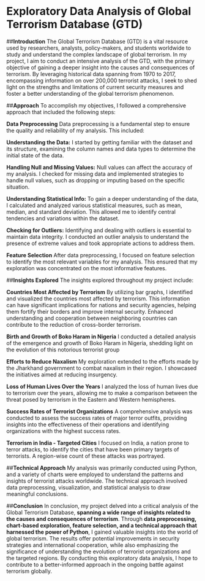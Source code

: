 # Exploratory Data Analysis of Global Terrorism Database (GTD)

##**Introduction**
The Global Terrorism Database (GTD) is a vital resource used by researchers, analysts, policy-makers, and students worldwide to study and understand the complex landscape of global terrorism. In my project, I aim to conduct an intensive analysis of the GTD, with the primary objective of gaining a deeper insight into the causes and consequences of terrorism. By leveraging historical data spanning from 1970 to 2017, encompassing information on over 200,000 terrorist attacks, I seek to shed light on the strengths and limitations of current security measures and foster a better understanding of the global terrorism phenomenon.

##**Approach**
To accomplish my objectives, I followed a comprehensive approach that included the following steps:

**Data Preprocessing**
Data preprocessing is a fundamental step to ensure the quality and reliability of my analysis. This included:

**Understanding the Data:** I started by getting familiar with the dataset and its structure, examining the column names and data types to determine the initial state of the data.

**Handling Null and Missing Values:** Null values can affect the accuracy of my analysis. I checked for missing data and implemented strategies to handle null values, such as dropping or imputing based on the specific situation.

**Understanding Statistical Info:** To gain a deeper understanding of the data, I calculated and analyzed various statistical measures, such as mean, median, and standard deviation. This allowed me to identify central tendencies and variations within the dataset.

**Checking for Outliers:** Identifying and dealing with outliers is essential to maintain data integrity. I conducted an outlier analysis to understand the presence of extreme values and took appropriate actions to address them.

**Feature Selection**
After data preprocessing, I focused on feature selection to identify the most relevant variables for my analysis. This ensured that my exploration was concentrated on the most informative features.

##**Insights Explored**
The insights explored throughout my project include:


**Countries Most Affected by Terrorism**
By utilizing bar graphs, I identified and visualized the countries most affected by terrorism. This information can have significant implications for nations and security agencies, helping them fortify their borders and improve internal security. Enhanced understanding and cooperation between neighboring countries can contribute to the reduction of cross-border terrorism.

**Birth and Growth of Boko Haram in Nigeria**
I conducted a detailed analysis of the emergence and growth of Boko Haram in Nigeria, shedding light on the evolution of this notorious terrorist group

**Efforts to Reduce Naxalism**
My exploration extended to the efforts made by the Jharkhand government to combat naxalism in their region. I showcased the initiatives aimed at reducing insurgency.

**Loss of Human Lives Over the Years**
I analyzed the loss of human lives due to terrorism over the years, allowing me to make a comparison between the threat posed by terrorism in the Eastern and Western hemispheres.

**Success Rates of Terrorist Organizations**
A comprehensive analysis was conducted to assess the success rates of major terror outfits, providing insights into the effectiveness of their operations and identifying organizations with the highest success rates.

**Terrorism in India - Targeted Cities**
I focused on India, a nation prone to terror attacks, to identify the cities that have been primary targets of terrorists. A region-wise count of these attacks was portrayed.


##**Technical Approach**
My analysis was primarily conducted using Python, and a variety of charts were employed to understand the patterns and insights of terrorist attacks worldwide. The technical approach involved data preprocessing, visualization, and statistical analysis to draw meaningful conclusions.


##**Conclusion**
In conclusion, my project delved into a critical analysis of the Global Terrorism Database, **spanning a wide range of insights related to the causes and consequences of terrorism**. Through **data preprocessing, chart-based exploration, feature selection, and a technical approach that harnessed the power of Python**, I gained valuable insights into the world of global terrorism. The results offer potential improvements in security strategies and international cooperation, while also emphasizing the significance of understanding the evolution of terrorist organizations and the targeted regions. By conducting this exploratory data analysis, I hope to contribute to a better-informed approach in the ongoing battle against terrorism globally.
